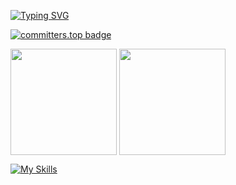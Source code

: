 [![Typing SVG](https://readme-typing-svg.herokuapp.com/?lines=Welcome+to+my+github+page;I+am+a+web+developer)](https://git.io/typing-svg)

[![committers.top badge](https://user-badge.committers.top/turkmenistan/maksat111.svg)](https://user-badge.committers.top/turkmenistan/maksat111)

<p float="left">
  <img height="170em" align="center" src="https://github-readme-stats.vercel.app/api?username=maksat111&show_icons=true&theme=radical&count_private=true" />
  <img height="170em" align="center" src="https://github-readme-stats.vercel.app/api/top-langs/?username=maksat111&layout=compact&show_icons=true&theme=radical&langs_count=8" />
</p>


[![My Skills](https://skillicons.dev/icons?i=js,nodejs,react,css,tailwind,mongodb,postgres,html,bootstrap,cpp,git,github,jquery,py,vscode&theme=light)](https://skillicons.dev)
